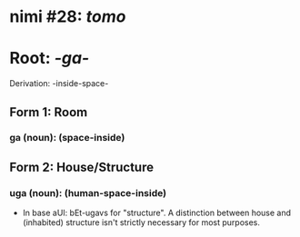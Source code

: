 # nimi #28: *tomo*
# Root: *-ga-*
Derivation: -inside-space-

## Form 1: Room
### ga (noun): (space-inside)

## Form 2: House/Structure
### uga (noun): (human-space-inside)
* In base aUI: bEt-ugavs for "structure". A distinction between house and (inhabited) structure isn't strictly necessary for most purposes. 

